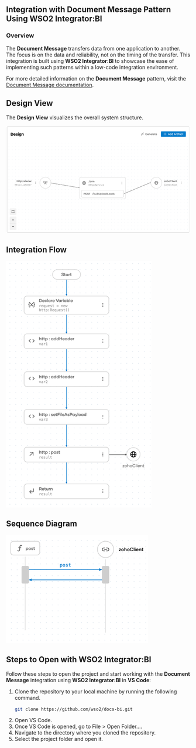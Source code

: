 ## Integration with Document Message Pattern Using WSO2 Integrator:BI

### Overview

The **Document Message** transfers data from one application to another. The focus is on the data and reliability, not on the timing of the transfer.
This integration is built using **WSO2 Integrator:BI** to showcase the ease of implementing such patterns within a low-code integration environment.

For more detailed information on the **Document Message** pattern, visit the [Document Message documentation](https://www.enterpriseintegrationpatterns.com/patterns/messaging/DocumentMessage.html).

## Design View

The **Design View** visualizes the overall system structure.

![Design View](design.png)

## Integration Flow

![Flow Diagram](flow.png)

## Sequence Diagram

![Flow Diagram](sequence.png)

## Steps to Open with WSO2 Integrator:BI

Follow these steps to open the project and start working with the **Document Message** integration using **WSO2 Integrator:BI** in **VS Code**:

1. Clone the repository to your local machine by running the following command.
   ```bash
   git clone https://github.com/wso2/docs-bi.git
   ```
2. Open VS Code.
3. Once VS Code is opened, go to File > Open Folder....
4. Navigate to the directory where you cloned the repository.
5. Select the project folder and open it.
